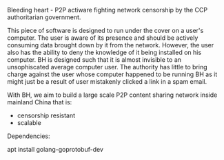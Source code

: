 Bleeding heart - P2P actiware fighting network censorship by the CCP authoritarian government.

This piece of software is designed to run under the cover on a user's computer. The user is aware of its presence and should be actively consuming data brought down by it from the network. However, the user also has the ability to deny the knowledge of it being installed on his computer. BH is designed such that it is almost invisible to an unsophiscated average computer user. The authority has little to bring charge against the user whose computer happened to be running BH as it might just be a result of user mistakenly clicked a link in a spam email.

With BH, we aim to build a large scale P2P content sharing network inside mainland China that is:
* censorship resistant
* scalable

Dependencies:

apt install golang-goprotobuf-dev
